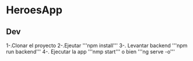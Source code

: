 # HeroesApp

## Dev
1-.Clonar el proyecto
2-.Ejeutar '''npm install'''
3-. Levantar backend '''npm run backend'''
4-. Ejecutar la app '''nmp start'''  o bien '''ng serve -o'''
